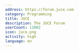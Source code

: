 ```yaml
---
address: https://forum.juce.com
category: Programming
title: JUCE
description: The JUCE Forum
userCount: 11002
icon: juce.png
activity: high
language: en
---
```

